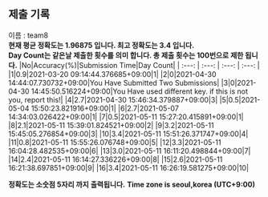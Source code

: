 


  
## 제출 기록  
이름 : team8  
**현재 평균 정확도는 1.96875 입니다. 최고 정확도는 3.4 입니다.**  
**Day Count는 같은날 제출한 횟수를 의미 합니다. 총 제출 횟수는 100번으로 제한 됩니다.**
|No|Accuracy(%)|Submission Time|Day Count|
| :---: | :---: | :---: | :---: |
|1|0.9|2021-03-20 09:14:44.376685+09:00|1|
|2|0|2021-04-30 14:44:07.730732+09:00|You Have Submitted Two Submissions|
|3|0|2021-04-30 14:45:50.516224+09:00|You Have used different key. if this is not you, report this!|
|4|2.7|2021-04-30 15:46:34.379887+09:00|3|
|5|0.5|2021-05-04 15:50:23.821916+09:00|1|
|6|2.7|2021-05-07 14:34:03.026422+09:00|1|
|7|0.5|2021-05-11 15:27:20.415891+09:00|1|
|8|2.1|2021-05-11 15:39:01.824521+09:00|2|
|9|3.2|2021-05-11 15:45:05.276854+09:00|3|
|10|3.4|2021-05-11 15:51:26.371747+09:00|4|
|11|0.8|2021-05-11 15:55:26.076748+09:00|5|
|12|3.3|2021-05-11 16:04:28.482535+09:00|6|
|13|3.0|2021-05-11 16:11:20.498844+09:00|7|
|14|2.4|2021-05-11 16:14:27.336226+09:00|8|
|15|2.6|2021-05-11 16:21:38.697851+09:00|9|
|16|3.4|2021-05-11 16:26:19.581275+09:00|10|


**정확도는 소숫점 5자리 까지 출력됩니다.**
**Time zone is seoul,korea (UTC+9:00)**
